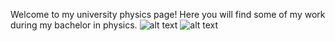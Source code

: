 

Welcome to my university physics page!
Here you will find some of my work during my bachelor in physics.
![alt text](https://i.imgur.com/2N9cKJc.png)
![alt text](https://i.imgur.com/rqfDnAL.jpg)

